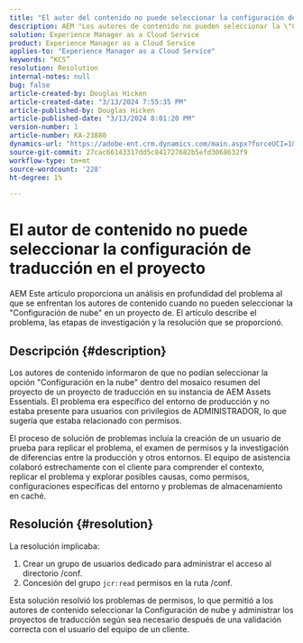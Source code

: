 ```yaml
---
title: "El autor del contenido no puede seleccionar la configuración de traducción en el proyecto"
description: AEM "Los autores de contenido no pueden seleccionar la \"Configuración en la nube\" dentro de un proyecto de, lo que provoca que no se puedan administrar las configuraciones de traducción de forma eficaz."
solution: Experience Manager as a Cloud Service
product: Experience Manager as a Cloud Service
applies-to: "Experience Manager as a Cloud Service"
keywords: “KCS”
resolution: Resolution
internal-notes: null
bug: false
article-created-by: Douglas Hicken
article-created-date: "3/13/2024 7:55:35 PM"
article-published-by: Douglas Hicken
article-published-date: "3/13/2024 8:01:20 PM"
version-number: 1
article-number: KA-23880
dynamics-url: "https://adobe-ent.crm.dynamics.com/main.aspx?forceUCI=1&pagetype=entityrecord&etn=knowledgearticle&id=f33498a3-73e1-ee11-904d-6045bd006704"
source-git-commit: 27cac66143317dd5c841727682b5efd3068632f9
workflow-type: tm+mt
source-wordcount: '228'
ht-degree: 1%

---
```


# El autor de contenido no puede seleccionar la configuración de traducción en el proyecto


AEM Este artículo proporciona un análisis en profundidad del problema al que se enfrentan los autores de contenido cuando no pueden seleccionar la &quot;Configuración de nube&quot; en un proyecto de. El artículo describe el problema, las etapas de investigación y la resolución que se proporcionó.

## Descripción {#description}


Los autores de contenido informaron de que no podían seleccionar la opción &quot;Configuración en la nube&quot; dentro del mosaico resumen del proyecto de un proyecto de traducción en su instancia de AEM Assets Essentials. El problema era específico del entorno de producción y no estaba presente para usuarios con privilegios de ADMINISTRADOR, lo que sugería que estaba relacionado con permisos.

El proceso de solución de problemas incluía la creación de un usuario de prueba para replicar el problema, el examen de permisos y la investigación de diferencias entre la producción y otros entornos. El equipo de asistencia colaboró estrechamente con el cliente para comprender el contexto, replicar el problema y explorar posibles causas, como permisos, configuraciones específicas del entorno y problemas de almacenamiento en caché.


## Resolución {#resolution}


La resolución implicaba:

1. Crear un grupo de usuarios dedicado para administrar el acceso al directorio /conf.
2. Concesión del grupo `jcr:read` permisos en la ruta /conf.


Esta solución resolvió los problemas de permisos, lo que permitió a los autores de contenido seleccionar la Configuración de nube y administrar los proyectos de traducción según sea necesario después de una validación correcta con el usuario del equipo de un cliente.

